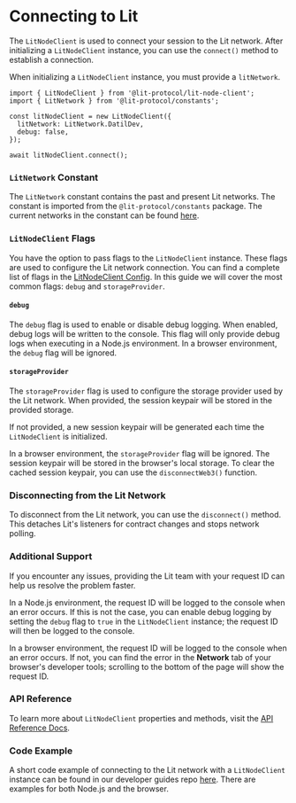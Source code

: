 # Connecting to Lit

The `LitNodeClient` is used to connect your session to the Lit network. After initializing a `LitNodeClient` instance, you can use the `connect()` method to establish a connection.

When initializing a `LitNodeClient` instance, you must provide a `litNetwork`.

```tsx
import { LitNodeClient } from '@lit-protocol/lit-node-client';
import { LitNetwork } from '@lit-protocol/constants';

const litNodeClient = new LitNodeClient({
  litNetwork: LitNetwork.DatilDev,
  debug: false,
});

await litNodeClient.connect();
```

### `LitNetwork` Constant

The `LitNetwork` constant contains the past and present Lit networks. The constant is imported from the `@lit-protocol/constants` package. The current networks in the constant can be found [here](https://v6-api-doc-lit-js-sdk.vercel.app/enums/constants_src.LitNetwork.html).

### `LitNodeClient` Flags

You have the option to pass flags to the `LitNodeClient` instance. These flags are used to configure the Lit network connection. You can find a complete list of flags in the [LitNodeClient Config](https://v6-api-doc-lit-js-sdk.vercel.app/interfaces/types_src.LitNodeClientConfig.html). In this guide we will cover the most common flags: `debug` and `storageProvider`.

#### `debug`

The `debug` flag is used to enable or disable debug logging. When enabled, debug logs will be written to the console. This flag will only provide debug logs when executing in a Node.js environment. In a browser environment, the `debug` flag will be ignored.

#### `storageProvider`

The `storageProvider` flag is used to configure the storage provider used by the Lit network. When provided, the session keypair will be stored in the provided storage.

If not provided, a new session keypair will be generated each time the `LitNodeClient` is initialized.

In a browser environment, the `storageProvider` flag will be ignored. The session keypair will be stored in the browser's local storage. To clear the cached session keypair, you can use the `disconnectWeb3()` function.

### Disconnecting from the Lit Network

To disconnect from the Lit network, you can use the `disconnect()` method. This detaches Lit's listeners for contract changes and stops network polling.

### Additional Support

If you encounter any issues, providing the Lit team with your request ID can help us resolve the problem faster.

In a Node.js environment, the request ID will be logged to the console when an error occurs. If this is not the case, you can enable debug logging by setting the `debug` flag to `true` in the `LitNodeClient` instance; the request ID will then be logged to the console.

In a browser environment, the request ID will be logged to the console when an error occurs. If not, you can find the error in the **Network** tab of your browser's developer tools; scrolling to the bottom of the page will show the request ID.

### API Reference

To learn more about `LitNodeClient` properties and methods, visit the [API Reference Docs](https://v6-api-doc-lit-js-sdk.vercel.app/classes/core_src.LitCore.html).

### Code Example

A short code example of connecting to the Lit network with a `LitNodeClient` instance can be found in our developer guides repo [here](https://github.com/LIT-Protocol/developer-guides-code/tree/master/starter-guides). There are examples for both Node.js and the browser.
